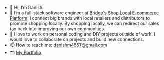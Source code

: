 - 👋 Hi, I’m Danish.
- 👀 I’m a full-stack software engineer at <a href="shoplocal.org">Bridge's Shop Local E-commerce Platform</a>. I connect big brands with local retailers and distributors to promote shopping locally. By shopping locally, we can redirect our sales tax back into improving our own communities.
- 💞️ I love to work on personal coding and DIY projects outside of work. I would love to collaborate on projects and build new connections.
- 📫 How to reach me: danishm4557@gmail.com
- 🗂️ <a href="codewithdanish.com" target="_blank">My Portfolio</a>

<!---
danishm4557/danishm4557 is a ✨ special ✨ repository because its `README.md` (this file) appears on your GitHub profile.
You can click the Preview link to take a look at your changes.
--->
